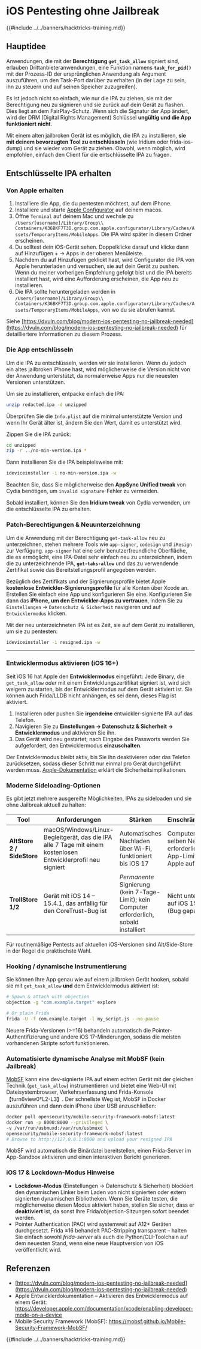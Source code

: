 # iOS Pentesting ohne Jailbreak

{{#include ../../banners/hacktricks-training.md}}

## Hauptidee

Anwendungen, die mit der **Berechtigung `get_task_allow`** signiert sind, erlauben Drittanbieteranwendungen, eine Funktion namens **`task_for_pid()`** mit der Prozess-ID der ursprünglichen Anwendung als Argument auszuführen, um den Task-Port darüber zu erhalten (in der Lage zu sein, ihn zu steuern und auf seinen Speicher zuzugreifen).

Es ist jedoch nicht so einfach, wie nur die IPA zu ziehen, sie mit der Berechtigung neu zu signieren und sie zurück auf dein Gerät zu flashen. Dies liegt an dem FairPlay-Schutz. Wenn sich die Signatur der App ändert, wird der DRM (Digital Rights Management) Schlüssel **ungültig und die App funktioniert nicht**.

Mit einem alten jailbroken Gerät ist es möglich, die IPA zu installieren, **sie mit deinem bevorzugten Tool zu entschlüsseln** (wie Iridium oder frida-ios-dump) und sie wieder vom Gerät zu ziehen. Obwohl, wenn möglich, wird empfohlen, einfach den Client für die entschlüsselte IPA zu fragen.

## Entschlüsselte IPA erhalten

### Von Apple erhalten

1. Installiere die App, die du pentesten möchtest, auf dem iPhone.
2. Installiere und starte [Apple Configurator](https://apps.apple.com/au/app/apple-configurator/id1037126344?mt=12) auf deinem macos.
3. Öffne `Terminal` auf deinem Mac und wechsle zu `/Users/[username]/Library/Group\\ Containers/K36BKF7T3D.group.com.apple.configurator/Library/Caches/Assets/TemporaryItems/MobileApps`. Die IPA wird später in diesem Ordner erscheinen.
4. Du solltest dein iOS-Gerät sehen. Doppelklicke darauf und klicke dann auf Hinzufügen + → Apps in der oberen Menüleiste.
5. Nachdem du auf Hinzufügen geklickt hast, wird Configurator die IPA von Apple herunterladen und versuchen, sie auf dein Gerät zu pushen. Wenn du meiner vorherigen Empfehlung gefolgt bist und die IPA bereits installiert hast, wird eine Aufforderung erscheinen, die App neu zu installieren.
6. Die IPA sollte heruntergeladen werden in `/Users/[username]/Library/Group\\ Containers/K36BKF7T3D.group.com.apple.configurator/Library/Caches/Assets/TemporaryItems/MobileApps`, von wo du sie abrufen kannst.

Siehe [https://dvuln.com/blog/modern-ios-pentesting-no-jailbreak-needed](https://dvuln.com/blog/modern-ios-pentesting-no-jailbreak-needed) für detailliertere Informationen zu diesem Prozess.

### Die App entschlüsseln

Um die IPA zu entschlüsseln, werden wir sie installieren. Wenn du jedoch ein altes jailbroken iPhone hast, wird möglicherweise die Version nicht von der Anwendung unterstützt, da normalerweise Apps nur die neuesten Versionen unterstützen.

Um sie zu installieren, entpacke einfach die IPA:
```bash
unzip redacted.ipa -d unzipped
```
Überprüfen Sie die `Info.plist` auf die minimal unterstützte Version und wenn Ihr Gerät älter ist, ändern Sie den Wert, damit es unterstützt wird.

Zippen Sie die IPA zurück:
```bash
cd unzipped
zip -r ../no-min-version.ipa *
```
Dann installieren Sie die IPA beispielsweise mit:
```bash
ideviceinstaller -i no-min-version.ipa -w
```
Beachten Sie, dass Sie möglicherweise den **AppSync Unified tweak** von Cydia benötigen, um `invalid signature`-Fehler zu vermeiden.

Sobald installiert, können Sie den **Iridium tweak** von Cydia verwenden, um die entschlüsselte IPA zu erhalten.


### Patch-Berechtigungen & Neuunterzeichnung

Um die Anwendung mit der Berechtigung `get-task-allow` neu zu unterzeichnen, stehen mehrere Tools wie `app-signer`, `codesign` und `iResign` zur Verfügung. `app-signer` hat eine sehr benutzerfreundliche Oberfläche, die es ermöglicht, eine IPA-Datei sehr einfach neu zu unterzeichnen, indem die zu unterzeichnende IPA, **`get-taks-allow`** und das zu verwendende Zertifikat sowie das Bereitstellungsprofil angegeben werden.

Bezüglich des Zertifikats und der Signierungsprofile bietet Apple **kostenlose Entwickler-Signierungsprofile** für alle Konten über Xcode an. Erstellen Sie einfach eine App und konfigurieren Sie eine. Konfigurieren Sie dann das **iPhone, um den Entwickler-Apps zu vertrauen**, indem Sie zu `Einstellungen` → `Datenschutz & Sicherheit` navigieren und auf `Entwicklermodus` klicken.

Mit der neu unterzeichneten IPA ist es Zeit, sie auf dem Gerät zu installieren, um sie zu pentesten:
```bash
ideviceinstaller -i resigned.ipa -w
```
---

### Entwicklermodus aktivieren (iOS 16+)

Seit iOS 16 hat Apple den **Entwicklermodus** eingeführt: Jede Binary, die `get_task_allow` *oder* mit einem Entwicklungszertifikat signiert ist, wird sich weigern zu starten, bis der Entwicklermodus auf dem Gerät aktiviert ist. Sie können auch Frida/LLDB nicht anhängen, es sei denn, dieses Flag ist aktiviert.

1. Installieren oder pushen Sie **irgendeine** entwickler-signierte IPA auf das Telefon.
2. Navigieren Sie zu **Einstellungen → Datenschutz & Sicherheit → Entwicklermodus** und aktivieren Sie ihn.
3. Das Gerät wird neu gestartet; nach Eingabe des Passworts werden Sie aufgefordert, den Entwicklermodus **einzuschalten**.

Der Entwicklermodus bleibt aktiv, bis Sie ihn deaktivieren oder das Telefon zurücksetzen, sodass dieser Schritt nur einmal pro Gerät durchgeführt werden muss. [Apple-Dokumentation](https://developer.apple.com/documentation/xcode/enabling-developer-mode-on-a-device) erklärt die Sicherheitsimplikationen.

### Moderne Sideloading-Optionen

Es gibt jetzt mehrere ausgereifte Möglichkeiten, IPAs zu sideloaden und sie ohne Jailbreak aktuell zu halten:

| Tool | Anforderungen | Stärken | Einschränkungen |
|------|--------------|---------|-----------------|
| **AltStore 2 / SideStore** | macOS/Windows/Linux-Begleitgerät, das die IPA alle 7 Tage mit einem kostenlosen Entwicklerprofil neu signiert | Automatisches Nachladen über Wi-Fi, funktioniert bis iOS 17 | Computer im selben Netzwerk erforderlich, 3-App-Limit von Apple auferlegt |
| **TrollStore 1/2** | Gerät mit iOS 14 – 15.4.1, das anfällig für den CoreTrust-Bug ist | *Permanente* Signierung (kein 7-Tage-Limit); kein Computer erforderlich, sobald installiert | Nicht unterstützt auf iOS 15.5+ (Bug gepatcht) |

Für routinemäßige Pentests auf aktuellen iOS-Versionen sind Alt/Side-Store in der Regel die praktischste Wahl.

### Hooking / dynamische Instrumentierung

Sie können Ihre App genau wie auf einem jailbroken Gerät hooken, sobald sie mit `get_task_allow` **und** dem Entwicklermodus aktiviert ist:
```bash
# Spawn & attach with objection
objection -g "com.example.target" explore

# Or plain Frida
frida -U -f com.example.target -l my_script.js --no-pause
```
Neuere Frida-Versionen (>=16) behandeln automatisch die Pointer-Authentifizierung und andere iOS 17-Minderungen, sodass die meisten vorhandenen Skripte sofort funktionieren.

### Automatisierte dynamische Analyse mit MobSF (kein Jailbreak)

[MobSF](https://mobsf.github.io/Mobile-Security-Framework-MobSF/) kann eine dev-signierte IPA auf einem echten Gerät mit der gleichen Technik (`get_task_allow`) instrumentieren und bietet eine Web-UI mit Dateisystembrowser, Verkehrserfassung und Frida-Konsole【turn6view0†L2-L3】. Der schnellste Weg ist, MobSF in Docker auszuführen und dann dein iPhone über USB anzuschließen:
```bash
docker pull opensecurity/mobile-security-framework-mobsf:latest
docker run -p 8000:8000 --privileged \
-v /var/run/usbmuxd:/var/run/usbmuxd \
opensecurity/mobile-security-framework-mobsf:latest
# Browse to http://127.0.0.1:8000 and upload your resigned IPA
```
MobSF wird automatisch die Binärdatei bereitstellen, einen Frida-Server im App-Sandbox aktivieren und einen interaktiven Bericht generieren.

### iOS 17 & Lockdown-Modus Hinweise

* **Lockdown-Modus** (Einstellungen → Datenschutz & Sicherheit) blockiert den dynamischen Linker beim Laden von nicht signierten oder extern signierten dynamischen Bibliotheken. Wenn Sie Geräte testen, die möglicherweise diesen Modus aktiviert haben, stellen Sie sicher, dass er **deaktiviert** ist, da sonst Ihre Frida/objection-Sitzungen sofort beendet werden.
* Pointer Authentication (PAC) wird systemweit auf A12+ Geräten durchgesetzt. Frida ≥16 behandelt PAC-Stripping transparent – halten Sie einfach sowohl *frida-server* als auch die Python/CLI-Toolchain auf dem neuesten Stand, wenn eine neue Hauptversion von iOS veröffentlicht wird.

## Referenzen

- [https://dvuln.com/blog/modern-ios-pentesting-no-jailbreak-needed](https://dvuln.com/blog/modern-ios-pentesting-no-jailbreak-needed)
- Apple Entwicklerdokumentation – Aktivieren des Entwicklermodus auf einem Gerät: <https://developer.apple.com/documentation/xcode/enabling-developer-mode-on-a-device>
- Mobile Security Framework (MobSF): <https://mobsf.github.io/Mobile-Security-Framework-MobSF/>

{{#include ../../banners/hacktricks-training.md}}
